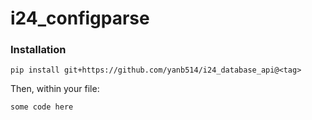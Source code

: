# i24_configparse

### Installation

```
pip install git+https://github.com/yanb514/i24_database_api@<tag>

```

Then, within your file:

```
some code here
```
